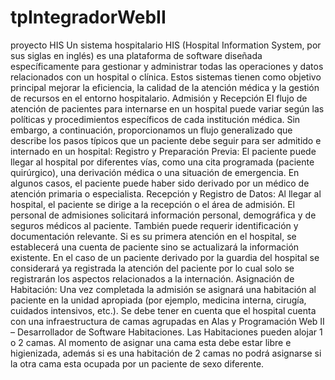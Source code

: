 # tpIntegradorWebII
proyecto HIS
Un sistema hospitalario HIS (Hospital Information System, por sus siglas en inglés) es una
plataforma de software diseñada específicamente para gestionar y administrar todas las
operaciones y datos relacionados con un hospital o clínica. Estos sistemas tienen como
objetivo principal mejorar la eficiencia, la calidad de la atención médica y la gestión de
recursos en el entorno hospitalario.
Admisión y Recepción
El flujo de atención de pacientes para internarse en un hospital puede variar según las
políticas y procedimientos específicos de cada institución médica. Sin embargo, a
continuación, proporcionamos un flujo generalizado que describe los pasos típicos que un
paciente debe seguir para ser admitido e internado en un hospital:
Registro y Preparación Previa:
El paciente puede llegar al hospital por diferentes vías, como una cita programada (paciente
quirúrgico), una derivación médica o una situación de emergencia.
En algunos casos, el paciente puede haber sido derivado por un médico de atención
primaria o especialista.
Recepción y Registro de Datos:
Al llegar al hospital, el paciente se dirige a la recepción o el área de admisión.
El personal de admisiones solicitará información personal, demográfica y de seguros
médicos al paciente. También puede requerir identificación y documentación relevante.
Si es su primera atención en el hospital, se establecerá una cuenta de paciente sino se
actualizará la información existente.
En el caso de un paciente derivado por la guardia del hospital se considerará ya registrada
la atención del paciente por lo cual solo se registrarán los aspectos relacionados a la
internación.
Asignación de Habitación:
Una vez completada la admisión se asignará una habitación al paciente en la unidad
apropiada (por ejemplo, medicina interna, cirugía, cuidados intensivos, etc.). Se debe tener
en cuenta que el hospital cuenta con una infraestructura de camas agrupadas en Alas y
 Programación Web II – Desarrollador de Software
Habitaciones. Las Habitaciones pueden alojar 1 o 2 camas. Al momento de asignar una
cama esta debe estar libre e higienizada, además si es una habitación de 2 camas no podrá
asignarse si la otra cama esta ocupada por un paciente de sexo diferente. 
